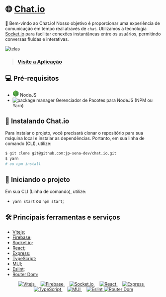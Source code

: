# :globe_with_meridians: [Chat.io](https://chat-io-phi.vercel.app)

:wave: Bem-vindo ao Chat.io! Nosso objetivo é proporcionar uma experiência de comunicação em tempo real através de `chat`. Utilizamos a tecnologia [Socket.io](https://socket.io/) para facilitar conexões instantâneas entre os usuários, permitindo conversas fluidas e interativas.

![telas](https://github.com/jp-sena-dev/chat.io/assets/85967112/1a50e052-ecb5-4356-80e2-250da5ce015a)
>### [Visite a Aplicação](https://chat-io-phi.vercel.app)

## :computer: Pré-requisitos

- <img src="https://raw.githubusercontent.com/devicons/devicon/master/icons/nodejs/nodejs-original.svg" alt="nodejs" width="20" height="20"/> NodeJS
- <img src="https://raw.githubusercontent.com/gurayyarar/NodeJsPackageManager/master/images/app.png" alt="package manager" width="20" height="20"/> Gerenciador de Pacotes para NodeJS (NPM ou Yarn)

## :page_facing_up: Instalando Chat.io
Para instalar o projeto, você precisará clonar o repositório para sua máquina local e instalar as dependências. Portanto, em sua linha de comando (CLI), utilize:
```bash
$ git clone git@github.com:jp-sena-dev/chat.io.git
$ yarn
# ou npm install
```

## :rocket: Iniciando o projeto
Em sua CLI (Linha de comando), utilize:
- `yarn start` ou `npm start`;

## :hammer_and_wrench: Principais ferramentas e serviços
- [Vitejs](https://vitejs.dev/);
- [Firebase](https://firebase.google.com/?hl=pt);
- [Socket.io](https://socket.io/);
- [React](https://pt-br.reactjs.org/);
- [Express](https://expressjs.com/pt-br/);
- [TypeScript](https://www.typescriptlang.org/);
- [MUI](https://mui.com/);
- [Eslint](https://eslint.org/);
- [Router Dom](https://reactrouter.com/en/main);

<div align="center">
  <a href="https://vitejs.dev">
    <img height="100" width="100" alt="Vitejs" src="https://cdn.jsdelivr.net/gh/devicons/devicon@latest/icons/vitejs/vitejs-original.svg"/> 
  </a>
  &nbsp;&nbsp;&nbsp;
  <a href="https://firebase.google.com/?hl=pt">
    <img height="100" width="100" alt="Firebase" src="https://cdn.jsdelivr.net/gh/devicons/devicon@latest/icons/firebase/firebase-original.svg" />
  </a>
  &nbsp;&nbsp;&nbsp;
  <a href="https://socket.io">
    <img height="100" width="100" alt="Socket.io" src="https://cdn.jsdelivr.net/gh/devicons/devicon@latest/icons/socketio/socketio-original.svg" />
  </a>
  &nbsp;&nbsp;&nbsp;
  <a href="https://pt-br.reactjs.org">
    <img height="100" width="100" alt="React" src="https://cdn.jsdelivr.net/gh/devicons/devicon@latest/icons/react/react-original.svg" />
  </a>
  &nbsp;&nbsp;&nbsp;
  <a href="https://expressjs.com/pt-br">
    <img height="100" width="100" alt="Express" src="https://cdn.jsdelivr.net/gh/devicons/devicon@latest/icons/express/express-original.svg" />
  </a>
  &nbsp;&nbsp;&nbsp;
  <a href="https://www.typescriptlang.org">
    <img height="100" width="100" alt="TypeScript" src="https://cdn.jsdelivr.net/gh/devicons/devicon@latest/icons/typescript/typescript-original.svg" />
  </a>
  &nbsp;&nbsp;&nbsp;
  <a href="https://mui.com">
    <img height="100" width="100" alt="MUI" src="https://cdn.jsdelivr.net/gh/devicons/devicon@latest/icons/materialui/materialui-original.svg" />
  </a>
  &nbsp;&nbsp;&nbsp;
  <a href="https://eslint.org">
    <img height="100" width="100" alt="Eslint" src="https://cdn.jsdelivr.net/gh/devicons/devicon@latest/icons/eslint/eslint-original.svg" />
  </a>
  <a href="https://reactrouter.com/en/main">
    <img height="100" width="100" alt="Router Dom" src="https://cdn.jsdelivr.net/gh/devicons/devicon@latest/icons/reactrouter/reactrouter-original.svg" />
  </a>
</div>
